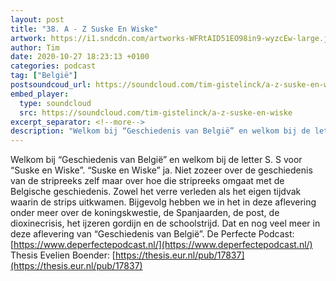 ```yaml
---
layout: post
title: "38. A - Z Suske En Wiske"
artwork: https://i1.sndcdn.com/artworks-WFRtAID51EO98in9-wyzcEw-large.jpg
author: Tim
date: 2020-10-27 18:23:13 +0100
categories: podcast
tag: ["België"]
postsoundcoud_url: https://soundcloud.com/tim-gistelinck/a-z-suske-en-wiske
embed_player:
  type: soundcloud
  src: https://soundcloud.com/tim-gistelinck/a-z-suske-en-wiske
excerpt_separator: <!--more-->
description: "Welkom bij “Geschiedenis van België” en welkom bij de letter S."
---
```

Welkom bij “Geschiedenis van België” en welkom bij de letter S. S voor “Suske en Wiske”. “Suske en Wiske” ja. Niet zozeer over de geschiedenis van de stripreeks zelf maar over hoe die stripreeks omgaat met de Belgische geschiedenis. Zowel het verre verleden als het eigen tijdvak waarin de strips uitkwamen. Bijgevolg hebben we in het in deze aflevering onder meer over de koningskwestie, de Spanjaarden, de post, de dioxinecrisis, het ijzeren gordijn en de schoolstrijd. Dat en nog veel meer in deze aflevering van “Geschiedenis van België”.
De Perfecte Podcast: [https://www.deperfectepodcast.nl/](https://www.deperfectepodcast.nl/)
Thesis Evelien Boender: [https://thesis.eur.nl/pub/17837](https://thesis.eur.nl/pub/17837)